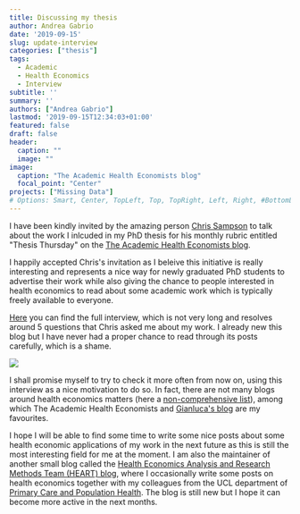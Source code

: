 ```yaml
---
title: Discussing my thesis
author: Andrea Gabrio
date: '2019-09-15'
slug: update-interview
categories: ["thesis"]
tags:
  - Academic
  - Health Economics
  - Interview 
subtitle: ''
summary: ''
authors: ["Andrea Gabrio"]
lastmod: '2019-09-15T12:34:03+01:00'
featured: false
draft: false
header:
  caption: ""
  image: ""
image:
  caption: "The Academic Health Economists blog"
  focal_point: "Center"
projects: ["Missing Data"]
# Options: Smart, Center, TopLeft, Top, TopRight, Left, Right, #BottomLeft, Bottom, BottomRight
---
```


I have been kindly invited by the amazing person [Chris Sampson](https://www.ohe.org/about-us/meet-team/chris-sampson) to talk about the work I inlcuded in my PhD thesis for his monthly rubric entitled  "Thesis Thursday" on the [The Academic Health Economists blog](https://aheblog.com/). 

I happily accepted Chris's invitation as I beleive this initiative is really interesting and represents a nice way for newly graduated PhD students to advertise their work while also giving the chance to people interested in health economics to read about some academic work which is typically freely available to everyone.

[Here](https://aheblog.com/2019/09/19/thesis-thursday-andrea-gabrio/) you can find the full interview, which is not very long and resolves around 5 questions that Chris asked me about my work. I already new this blog but I have never had a proper chance to read through its posts carefully, which is a shame.   

![](https://media.giphy.com/media/13lTgtSUmqMrlu/giphy.gif)

I shall promise myself to try to check it more often from now on, using this interview as a nice motivation to do so.
In fact, there are not many blogs around health economics matters (here a [non-comprehensive list](https://blog.feedspot.com/health_economics_blogs/)), among which The Academic Health Economists and [Gianluca's blog](http://www.statistica.it/gianluca/blog/) are my favourites.

I hope I will be able to find some time to write some nice posts about some health economic applications of my work in the next future as this is still the most interesting field for me at the moment. I am also the maintainer of another small blog called the [Health Economics Analysis and Research Methods Team (HEART) blog](https://hearteam.blogspot.com/), where I occasionally write some posts on health economics together with my colleagues from the UCL department of [Primary Care and Population Health](https://www.ucl.ac.uk/epidemiology-health-care/research/pcph). The blog is still new but I hope it can become more active in the next months.















 
 
 
 
 
 
 
 
 
 
 
 












